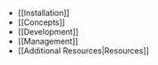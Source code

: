 * [[Installation]]
* [[Concepts]]
* [[Development]]
* [[Management]]
* [[Additional Resources|Resources]]
